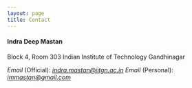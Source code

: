 ```yaml
---
layout: page
title: Contact
---
```


#### Indra Deep Mastan
Block 4, Room 303
Indian Institute of Technology Gandhinagar

*Email* (Official): *indra.mastan@iitgn.ac.in*
*Email* (Personal): *immastan@gmail.com*
